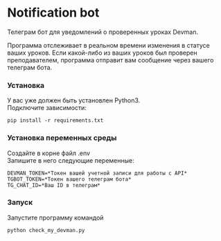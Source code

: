 # Notification bot
 Телеграм бот для уведомлений о проверенных уроках Devman.  
 
 Программа отслеживает в реальном времени изменения в статусе ваших уроков. 
 Если какой-либо из ваших уроков был проверен преподавателем, программа 
 отправит вам сообщение через вашего телеграм бота.
 
 ### Установка
 У вас уже должен быть установлен Python3.  
 Подключите зависимости:
 ```
 pip install -r requirements.txt
 ```
 
 ### Установка переменных среды
 Создайте в корне файл .env  
 Запишите в него следующие переменные:
 ```
 DEVMAN_TOKEN=*Токен вашей учетной записи для работы с API*
 TGBOT_TOKEN=*Токен вашего телеграм бота*
 TG_CHAT_ID=*Ваш ID в телеграм*
 ```
 
 ### Запуск
 Запустите программу командой
 ```
 python check_my_devman.py
 ```
